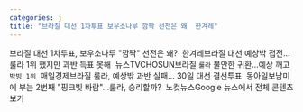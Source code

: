 ```yaml
---
categories: j
title: "브라질 대선 1차투표 보우소나루 깜짝 선전은 왜  한겨레"
---
```

브라질 대선 1차투표, 보우소나루 "깜짝" 선전은 왜?&nbsp;&nbsp;한겨레브라질 대선 예상밖 접전…룰라 1위 했지만 과반 득표 못해&nbsp;&nbsp;뉴스TVCHOSUN브라질 `룰라` 불안한 귀환…예상 깨고 `박빙 1위`&nbsp;&nbsp;매일경제브라질 룰라, 예상밖 과반 실패… 30일 대선 결선투표&nbsp;&nbsp;동아일보남미에 부는 2번째 "핑크빛 바람"…룰라, 승리할까?&nbsp;&nbsp;노컷뉴스Google 뉴스에서 전체 콘텐츠 보기